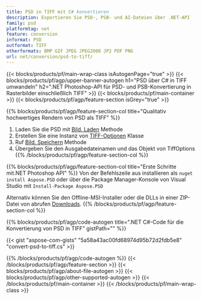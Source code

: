 ```yaml
---
title: PSD in TIFF mit C# konvertieren
description: Exportieren Sie PSD-, PSB- und AI-Dateien über .NET-API
family: psd
platformtag: net
feature: conversion
informat: PSD
outformat: TIFF
otherformats: BMP GIF JPEG JPEG2000 JP2 PDF PNG
url: net/conversion/psd-to-tiff/
---
```


{{< blocks/products/pf/main-wrap-class isAutogenPage="true" >}}
{{< blocks/products/pf/agp/upper-banner-autogen h1="PSD über C# in TIFF umwandeln" h2=".NET Photoshop-API für PSD- und PSB-Konvertierung in Rasterbilder einschließlich TIFF" >}}
{{< blocks/products/pf/main-container >}}
{{< blocks/products/pf/agp/feature-section isGrey="true" >}}

{{% blocks/products/pf/agp/feature-section-col title="Qualitativ hochwertiges Rendern von PSD als TIFF" %}}
1. Laden Sie die PSD mit [Bild. Laden](https://apireference.aspose.com/psd/net/aspose.psd/image/methods/load/index) Methode
1. Erstellen Sie eine Instanz von [TIFF-Optionen](https://apireference.aspose.com/psd/net/aspose.psd.imageoptions/tiffoptions) Klasse
1. Ruf [Bild. Speichern](https://apireference.aspose.com/psd/net/aspose.psd/image/methods/save/index) Methode
1. Übergeben Sie den Ausgabedateinamen und das Objekt von TiffOptions
{{% /blocks/products/pf/agp/feature-section-col %}}

{{% blocks/products/pf/agp/feature-section-col title="Erste Schritte mit.NET Photoshop API" %}}
Von der Befehlszeile aus installieren als ```nuget install Aspose.PSD``` oder über die Package Manager-Konsole von Visual Studio mit ```Install-Package Aspose.PSD```

Alternativ können Sie den Offline-MSI-Installer oder die DLLs in einer ZIP-Datei von abrufen [Downloads](https://releases.aspose.com/psd/net).
{{% /blocks/products/pf/agp/feature-section-col %}}

{{% blocks/products/pf/agp/code-autogen title=".NET C#-Code für die Konvertierung von PSD in TIFF" gistPath="" %}}

{{< gist "aspose-com-gists" "5a58a43ac00fd68974d95b72d2fdb5e8" "convert-psd-to-tiff.cs" >}}

{{% /blocks/products/pf/agp/code-autogen %}}
{{< /blocks/products/pf/agp/feature-section >}}
{{< blocks/products/pf/agp/about-file-autogen >}}
{{< blocks/products/pf/agp/other-supported-autogen >}}
{{< /blocks/products/pf/main-container >}}
{{< /blocks/products/pf/main-wrap-class >}}
